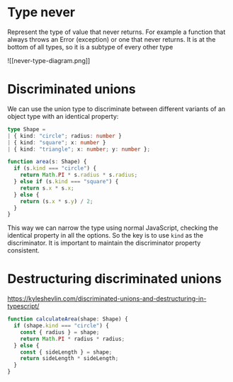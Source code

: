 
# Type never
Represent the type of value that never returns. For example a function that always throws an Error (exception) or one that never returns. It is at the bottom of all types, so it is a subtype of every other type

![[never-type-diagram.png]]

# Discriminated unions

We can use the union type to discriminate between different variants of an object type with an identical property:
```ts
type Shape =
| { kind: "circle"; radius: number }
| { kind: "square"; x: number }
| { kind: "triangle"; x: number; y: number };

function area(s: Shape) {
  if (s.kind === "circle") {
    return Math.PI * s.radius * s.radius;
  } else if (s.kind === "square") {
    return s.x * s.x;
  } else {
    return (s.x * s.y) / 2;
  }
}
```

This way we can narrow the type using normal JavaScript, checking the identical property in all the options. So the key is to use `kind` as the discriminator. It is important to maintain the discriminator property consistent.

# Destructuring discriminated unions

https://kyleshevlin.com/discriminated-unions-and-destructuring-in-typescript/

```ts
function calculateArea(shape: Shape) {
  if (shape.kind === "circle") {
    const { radius } = shape;
    return Math.PI * radius * radius;
  } else {
    const { sideLength } = shape;
    return sideLength * sideLength;
  }
}
```